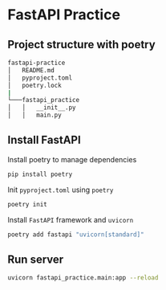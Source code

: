 # FastAPI Practice

## Project structure with poetry

```bash
fastapi-practice
│   README.md
│   pyproject.toml
│   poetry.lock
|
└───fastapi_practice
│   │   __init__.py
│   │   main.py
```

## Install FastAPI

Install poetry to manage dependencies

```bash
pip install poetry
```

Init `pyproject.toml` using `poetry`

```bash
poetry init
```

Install `FastAPI` framework and `uvicorn`

```bash
poetry add fastapi "uvicorn[standard]"
```

## Run server

```bash
uvicorn fastapi_practice.main:app --reload
```
